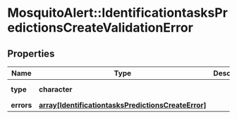 # MosquitoAlert::IdentificationtasksPredictionsCreateValidationError


## Properties
Name | Type | Description | Notes
------------ | ------------- | ------------- | -------------
**type** | **character** |  | [Enum: [validation_error]] 
**errors** | [**array[IdentificationtasksPredictionsCreateError]**](IdentificationtasksPredictionsCreateError.md) |  | 


